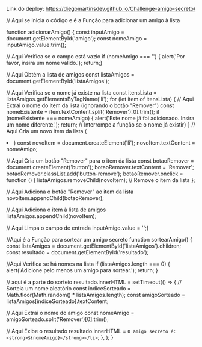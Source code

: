Link do deploy: https://diegomartinsdev.github.io/Challenge-amigo-secreto/


// Aqui se inicia o código e é a Função para adicionar um amigo à lista

function adicionarAmigo() {
    const inputAmigo = document.getElementById('amigo');
    const nomeAmigo = inputAmigo.value.trim();
    
// Aqui Verifica se o campo está vazio
    if (nomeAmigo === '') {
        alert('Por favor, insira um nome válido.');
        return;}
        
// Aqui Obtém a lista de amigos
    const listaAmigos = document.getElementById('listaAmigos');
    
// Aqui Verifica se o nome já existe na lista
    const itensLista = listaAmigos.getElementsByTagName('li');
    for (let item of itensLista) {
// Aqui Extrai o nome do item da lista (ignorando o botão "Remover")
        const nomeExistente = item.textContent.split('Remover')[0].trim();
        if (nomeExistente === nomeAmigo) {
            alert('Este nome já foi adicionado. Insira um nome diferente.');
            return; // Interrompe a função se o nome já existir}
    }
// Aqui Cria um novo item da lista (<li>)
    const novoItem = document.createElement('li');
    novoItem.textContent = nomeAmigo;

// Aqui Cria um botão "Remover" para o item da lista
    const botaoRemover = document.createElement('button');
    botaoRemover.textContent = 'Remover';
    botaoRemover.classList.add('button-remove');
    botaoRemover.onclick = function () {
        listaAmigos.removeChild(novoItem); // Remove o item da lista
    };

// Aqui Adiciona o botão "Remover" ao item da lista
    novoItem.appendChild(botaoRemover);

// Aqui Adiciona o item à lista de amigos
    listaAmigos.appendChild(novoItem);

// Aqui Limpa o campo de entrada
    inputAmigo.value = '';}

//Aqui é a Função para sortear um amigo secreto
    function sortearAmigo() {
    const listaAmigos = document.getElementById('listaAmigos').children;
    const resultado = document.getElementById('resultado');

//Aqui  Verifica se há nomes na lista
    if (listaAmigos.length === 0) {
        alert('Adicione pelo menos um amigo para sortear.');
        return;
    }

// aqui é a parte do sorteio
    resultado.innerHTML = 
    setTimeout(() => {
        // Sorteia um nome aleatório
        const indiceSorteado = Math.floor(Math.random() * listaAmigos.length);
        const amigoSorteado = listaAmigos[indiceSorteado].textContent;

// Aqui Extrai o nome do amigo
        const nomeAmigo = amigoSorteado.split('Remover')[0].trim();

// Aqui Exibe o resultado
        resultado.innerHTML = `O amigo secreto é: <strong>${nomeAmigo}</strong></li>`;
    }, ); 
}
